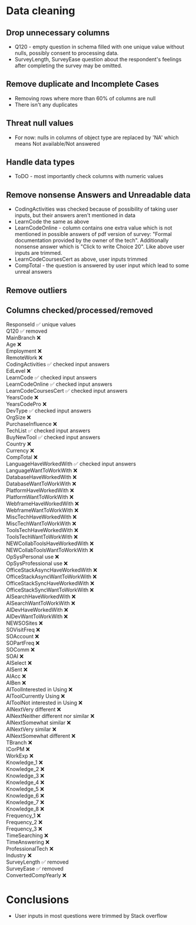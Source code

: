 # Data cleaning

## Drop unnecessary columns
- Q120 - empty question in schema filled with one unique value without nulls, possibly consent to processing data.
- SurveyLength, SurveyEase question about the respondent's feelings after completing the survey may be omitted.
## Remove duplicate and Incomplete Cases
- Removing rows where more than 60% of columns are null
- There isn't any duplicates
## Threat null values
- For now: nulls in columns of object type are replaced by 'NA' which means Not available/Not answered
## Handle data types
- ToDO - most importantly check columns with numeric values
## Remove nonsense Answers and Unreadable data
- CodingActivities was checked because of possibility of taking user inputs, but their answers aren't mentioned in data
- LearnCode the same as above
- LearnCodeOnline - column contains one extra value which is not mentioned in possible answers of pdf version of survey: "Formal documentation provided by the owner of the tech". Additionally nonsense answer which is "Click to write Choice 20". Like above user inputs are trimmed.
- LearnCodeCoursesCert as above, user inputs trimmed
- CompTotal - the question is answered by user input which lead to some unreal answers

## Remove outliers

## Columns checked/processed/removed
ResponseId ✅ unique values <br>
Q120 ✅ removed <br>
MainBranch ❌ <br>
Age ❌ <br>
Employment ❌ <br>
RemoteWork ❌ <br>
CodingActivities ✅ checked input answers <br> 
EdLevel ❌ <br> 
LearnCode ✅ checked input answers <br>
LearnCodeOnline ✅ checked input answers <br>
LearnCodeCoursesCert ✅ checked input answers <br>
YearsCode ❌ <br>
YearsCodePro ❌ <br>
DevType ✅ checked input answers <br>
OrgSize ❌ <br>
PurchaseInfluence ❌ <br>
TechList ✅ checked input answers <br>
BuyNewTool ✅ checked input answers <br>
Country ❌ <br>
Currency ❌ <br>
CompTotal ❌ <br>
LanguageHaveWorkedWith ✅ checked input answers <br>
LanguageWantToWorkWith ❌ <br>
DatabaseHaveWorkedWith ❌ <br>
DatabaseWantToWorkWith ❌ <br>
PlatformHaveWorkedWith ❌ <br>
PlatformWantToWorkWith ❌ <br>
WebframeHaveWorkedWith ❌ <br>
WebframeWantToWorkWith ❌ <br>
MiscTechHaveWorkedWith ❌ <br>
MiscTechWantToWorkWith ❌ <br>
ToolsTechHaveWorkedWith ❌ <br>
ToolsTechWantToWorkWith ❌ <br>
NEWCollabToolsHaveWorkedWith ❌ <br>
NEWCollabToolsWantToWorkWith ❌ <br>
OpSysPersonal use ❌ <br>
OpSysProfessional use ❌ <br>
OfficeStackAsyncHaveWorkedWith ❌ <br>
OfficeStackAsyncWantToWorkWith ❌ <br>
OfficeStackSyncHaveWorkedWith ❌ <br>
OfficeStackSyncWantToWorkWith ❌ <br>
AISearchHaveWorkedWith ❌ <br>
AISearchWantToWorkWith ❌ <br>
AIDevHaveWorkedWith ❌ <br>
AIDevWantToWorkWith ❌ <br>
NEWSOSites ❌ <br>
SOVisitFreq ❌ <br>
SOAccount ❌ <br>
SOPartFreq ❌ <br>
SOComm ❌ <br>
SOAI ❌ <br>
AISelect ❌ <br>
AISent ❌ <br>
AIAcc ❌ <br>
AIBen ❌ <br>
AIToolInterested in Using ❌ <br>
AIToolCurrently Using ❌ <br>
AIToolNot interested in Using ❌ <br>
AINextVery different ❌ <br>
AINextNeither different nor similar ❌ <br>
AINextSomewhat similar ❌ <br>
AINextVery similar ❌ <br>
AINextSomewhat different ❌ <br>
TBranch ❌ <br>
ICorPM ❌ <br>
WorkExp ❌ <br>
Knowledge_1 ❌ <br>
Knowledge_2 ❌ <br>
Knowledge_3 ❌ <br>
Knowledge_4 ❌ <br>
Knowledge_5 ❌ <br>
Knowledge_6 ❌ <br>
Knowledge_7 ❌ <br>
Knowledge_8 ❌ <br>
Frequency_1 ❌ <br>
Frequency_2 ❌ <br>
Frequency_3 ❌ <br>
TimeSearching ❌ <br>
TimeAnswering ❌ <br>
ProfessionalTech ❌ <br>
Industry ❌ <br>
SurveyLength ✅ removed <br>
SurveyEase ✅ removed <br>
ConvertedCompYearly ❌ <br>


# Conclusions
- User inputs in most questions were trimmed by Stack overflow